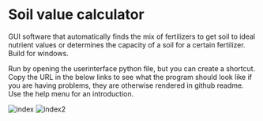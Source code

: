  #  Soil value calculator
 
 GUI software that automatically finds the mix of fertilizers to get soil to ideal nutrient values or determines the capacity of a soil for a certain fertilizer.
 Build for windows.
 
 Run by opening the userinterface python file, but you can create a shortcut.
 Copy the URL in the below links to see what the program should look like if you are having problems, they are otherwise rendered in github readme.
 Use the help menu for an introduction.

![index](https://user-images.githubusercontent.com/69740744/106995733-6fd60c00-6777-11eb-9f27-24a279baeecd.png)
![index2](https://user-images.githubusercontent.com/69740744/106995738-72386600-6777-11eb-9cba-3e7f8e4b6cbd.png)

